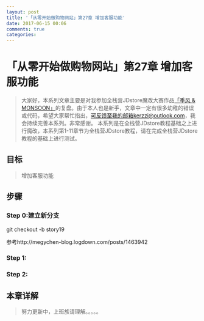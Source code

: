 ```yaml
---
layout: post
title: '「从零开始做购物网站」第27章 增加客服功能'
date: 2017-06-15 00:06
comments: true
categories: 
---
```

# 「从零开始做购物网站」第27章 增加客服功能

> 大家好，本系列文章主要是对我参加全栈营JDstore魔改大赛作品[「季风 & MONSOON」](http://kerzzi.logdown.com/posts/1903205-magic-change-contest-entries-monsoon)的复盘。由于本人也是新手，文章中一定有很多幼稚的错误或代码，希望大家帮忙指出，可反馈至我的邮箱kerzzi@outlook.com，我会持续完善本系列。非常感谢。
> 本系列是在全栈营JDstore教程基础之上进行魔改，本系列第1-11章节为全栈营JDstore教程，请在完成全栈营JDstore教程的基础上进行测试。


## 目标
> 增加客服功能

## 步骤

### Step 0:建立新分支
git checkout -b story19

参考http://megychen-blog.logdown.com/posts/1463942

### Step 1:

### Step 2:

## 本章详解
>  努力更新中，上班族请理解。。。。。


